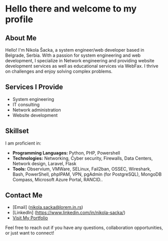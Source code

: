 # Hello there and welcome to my profile

## About Me
Hello! I'm Nikola Šacka, a system engineer/web developer based in Belgrade, Serbia. With a passion for system engineering and web development, I specialize in Network engineering and providing website development services as well as educational services via WebFax. I thrive on challenges and enjoy solving complex problems.

## Services I Provide
- System engineering
- IT consulting
- Network administration
- Website development

## Skillset
I am proficient in:
- **Programming Languages:** Python, PHP, Powershell
- **Technologies:** Networking, Cyber security, Firewalls, Data Centers, Network design, Laravel, Flask
- **Tools:** Observium, VMWare, SELinux, Fail2ban, OSSEC, Wireshark, Bash, PowerShell, phpIPAM, VPN, pgAdmin (for PostgreSQL), MongoDB Compass, Microsoft Azure Portal, RANCID..

## Contact Me
- [Email] (nikola.sacka@lorem.in.rs)
- [LinkedIn] (https://www.linkedin.com/in/nikola-sacka/)
- [Visit My Portfolio](https://www.lorem.in.rs)

Feel free to reach out if you have any questions, collaboration opportunities, or just want to connect!

